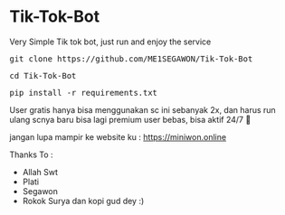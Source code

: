 # Tik-Tok-Bot
Very Simple Tik tok bot, just run and enjoy the service


<pre>git clone https://github.com/ME1SEGAWON/Tik-Tok-Bot</pre>
<pre>cd Tik-Tok-Bot</pre>
<pre>pip install -r requirements.txt</pre>

User gratis hanya bisa menggunakan sc ini sebanyak 2x, dan harus run ulang scnya baru bisa lagi
premium user bebas, bisa aktif 24/7 🗿

jangan lupa mampir ke website ku : https://miniwon.online


Thanks To :
- Allah Swt
- Plati
- Segawon
- Rokok Surya dan kopi gud dey :)
